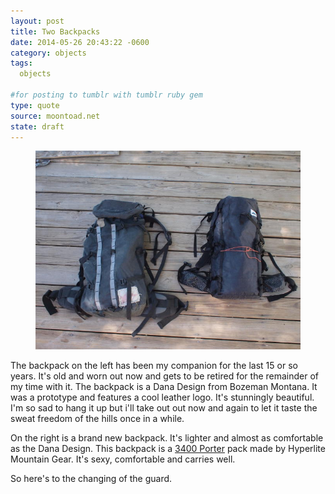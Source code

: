 ```yaml
---
layout: post 
title: Two Backpacks
date: 2014-05-26 20:43:22 -0600
category: objects
tags:
  objects

#for posting to tumblr with tumblr ruby gem
type: quote
source: moontoad.net 
state: draft
---
```


<figure>
  <img src="/grfx/objects/twoBackpacks.jpg" alt="My old Dana Designs backpack on the left my new HMG Porter on the right">
</figure>

The backpack on the left has been my companion for the last 15 or so years.  It's old and worn out now and gets to be retired for the remainder of my time with it.  The backpack is a Dana Design from Bozeman Montana. It was a prototype and features a cool leather logo.  It's stunningly beautiful.  I'm so sad to hang it up but i'll take out out now and again to let it taste the sweat freedom of the hills once in a while. 

On the right is a brand new backpack.  It's lighter and almost as comfortable as the Dana Design.  This backpack is a [3400 Porter](http://www.hyperlitemountaingear.com/packs/3400-porter-pack.html) pack made by Hyperlite Mountain Gear.  It's sexy, comfortable and carries well.

So here's to the changing of the guard. 



